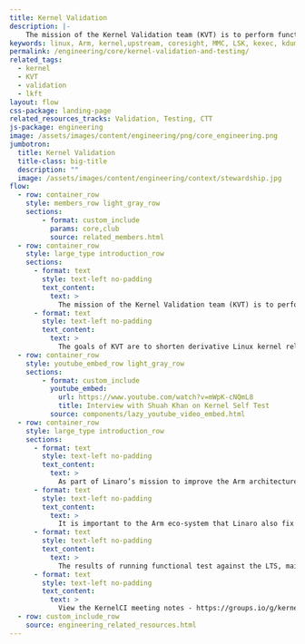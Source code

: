 ```yaml
---
title: Kernel Validation
description: |-
    The mission of the Kernel Validation team (KVT) is to perform functional regression testing on select Linux kernel branches in real time (as they’re updated) and report any regressions as quickly as possible.
keywords: linux, Arm, kernel,upstream, coresight, MMC, LSK, kexec, kdump,storage,memory management,device tree, validation, lkft
permalink: /engineering/core/kernel-validation-and-testing/
related_tags:
  - kernel
  - KVT
  - validation
  - lkft
layout: flow
css-package: landing-page
related_resources_tracks: Validation, Testing, CTT
js-package: engineering
image: /assets/images/content/engineering/png/core_engineering.png
jumbotron:
  title: Kernel Validation
  title-class: big-title
  description: ""
  image: /assets/images/content/engineering/context/stewardship.jpg
flow:
  - row: container_row
    style: members_row light_gray_row
    sections:
        - format: custom_include
          params: core,club
          source: related_members.html
  - row: container_row
    style: large_type introduction_row
    sections:
      - format: text
        style: text-left no-padding
        text_content:
          text: >
            The mission of the Kernel Validation team (KVT) is to perform functional regression testing on select Linux kernel branches in real time (as they’re updated) and report any regressions as quickly as possible. This is performed by executing a variety of functional-tests on a selection of user-space operating systems.
      - format: text
        style: text-left no-padding
        text_content:
          text: >
            The goals of KVT are to shorten derivative Linux kernel release intervals, increase the confidence of upstream Linux kernel engineers in the quality of their releases, and increase the confidence of downstream adopters of those Linux kernel trees. Ultimately the goal is that KVT will encourage downstream hardware vendors to more frequently update the Linux kernel that runs on their devices in order that consumers might benefit from bug and security updates.
  - row: container_row
    style: youtube_embed_row light_gray_row
    sections:
        - format: custom_include
          youtube_embed:
            url: https://www.youtube.com/watch?v=mWpK-cNQmL8
            title: Interview with Shuah Khan on Kernel Self Test
          source: components/lazy_youtube_video_embed.html
  - row: container_row
    style: large_type introduction_row
    sections:
      - format: text
        style: text-left no-padding
        text_content:
          text: >
            As part of Linaro’s mission to improve the Arm architecture eco-system, the KVT team reports discovered regressions to Linaro kernel developers, Linaro members, and upstream Linux kernel engineers.
      - format: text
        style: text-left no-padding
        text_content:
          text: >
            It is important to the Arm eco-system that Linaro also fix as many failures as are found. The KVT team invests time into identifying, reporting, and fixing upstream kernel regressions, identifying kernel regressions in select member-hardware SoC (system-on-a-chip) trees, fixing test-suites by contributing to upstream testing projects, fixing kernel configurations, improving full OS stack integration (firmware, kernel, userspace), and improving Arm device automation integration.
      - format: text
        style: text-left no-padding
        text_content:
          text: >
            The results of running functional test against the LTS, mainline and next branches can be viewed here [https://lkft.linaro.org/](https://lkft.linaro.org/).
      - format: text
        style: text-left no-padding
        text_content:
          text: >
            View the KernelCI meeting notes - https://groups.io/g/kernelci/search?q=%23minutes&ct=1
  - row: custom_include_row
    source: engineering_related_resources.html
---
```

